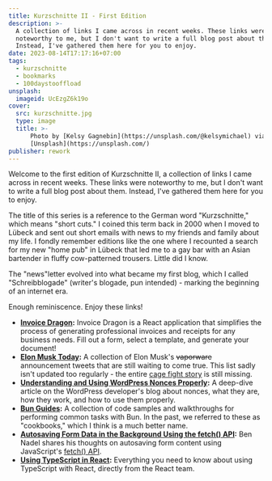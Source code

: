 ```yaml
---
title: Kurzschnitte II - First Edition
description: >-
  A collection of links I came across in recent weeks. These links were
  noteworthy to me, but I don't want to write a full blog post about them.
  Instead, I've gathered them here for you to enjoy.
date: 2023-08-14T17:17:16+07:00
tags:
  - kurzschnitte
  - bookmarks
  - 100daystooffload
unsplash:
  imageid: UcEzgZ6k19o
cover:
  src: kurzschnitte.jpg
  type: image
  title: >-
      Photo by [Kelsy Gagnebin](https://unsplash.com/@kelsymichael) via
      [Unsplash](https://unsplash.com/)
publisher: rework
---
```


Welcome to the first edition of Kurzschnitte II, a collection of links I came across in recent weeks. These links were noteworthy to me, but I don't want to write a full blog post about them. Instead, I've gathered them here for you to enjoy.

The title of this series is a reference to the German word "Kurzschnitte," which means "short cuts." I coined this term back in 2000 when I moved to Lübeck and sent out short emails with news to my friends and family about my life. I fondly remember editions like the one where I recounted a search for my new "home pub" in Lübeck that led me to a gay bar with an Asian bartender in fluffy cow-patterned trousers. Little did I know.

The "news"letter evolved into what became my first blog, which I called "Schreibblogade" (writer's blogade, pun intended) - marking the beginning of an internet era.

Enough reminiscence. Enjoy these links!

* **[Invoice Dragon](https://github.com/LaniJ/invoice-dragon):** Invoice Dragon is a React application that simplifies the process of generating professional invoices and receipts for any business needs. Fill out a form, select a template, and generate your document!
* **[Elon Musk Today](https://elonmusk.today/):** A collection of Elon Musk's ~~vaporware~~ announcement tweets that are still waiting to come true. This list sadly isn't updated too regularly - the entire [cage fight story](https://www.nytimes.com/2023/08/13/business/zuckerberg-musk-cage-fight.html) is still missing.
* **[Understanding and Using WordPress Nonces Properly](https://developer.wordpress.org/news/2023/08/understand-and-use-wordpress-nonces-properly/):** A deep-dive article on the WordPress developer's blog about nonces, what they are, how they work, and how to use them properly.
* **[Bun Guides](https://bun.sh/guides):** A collection of code samples and walkthroughs for performing common tasks with Bun. In the past, we referred to these as "cookbooks," which I think is a much better name.
* **[Autosaving Form Data in the Background Using the fetch() API](https://www.bennadel.com/blog/4494-auto-saving-form-data-in-the-background-using-the-fetch-api.htm):** Ben Nadel shares his thoughts on autosaving form content using JavaScript's [fetch() API](https://caniuse.com/mdn-api_fetch).
* **[Using TypeScript in React](https://react.dev/learn/typescript):** Everything you need to know about using TypeScript with React, directly from the React team.
